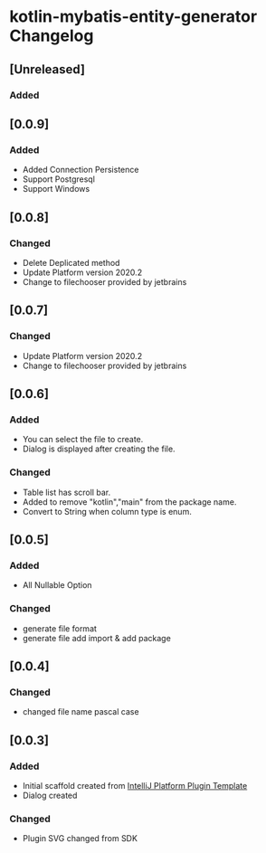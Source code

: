 <!-- Keep a Changelog guide -> https://keepachangelog.com -->

# kotlin-mybatis-entity-generator Changelog

## [Unreleased]
### Added

## [0.0.9]
### Added
- Added Connection Persistence
- Support Postgresql
- Support Windows

## [0.0.8]
### Changed
- Delete Deplicated method
- Update Platform version 2020.2
- Change to filechooser provided by jetbrains

## [0.0.7]
### Changed
- Update Platform version 2020.2
- Change to filechooser provided by jetbrains

## [0.0.6]
### Added
- You can select the file to create.
- Dialog is displayed after creating the file.
### Changed
- Table list has scroll bar.
- Added to remove "kotlin","main" from the package name.
- Convert to String when column type is enum.

## [0.0.5]

### Added
- All Nullable Option

### Changed
- generate file format
- generate file add import & add package

## [0.0.4]

### Changed
- changed file name pascal case


## [0.0.3]
### Added
- Initial scaffold created from [IntelliJ Platform Plugin Template](https://github.com/JetBrains/intellij-platform-plugin-template)
- Dialog created

### Changed
- Plugin SVG changed from SDK
